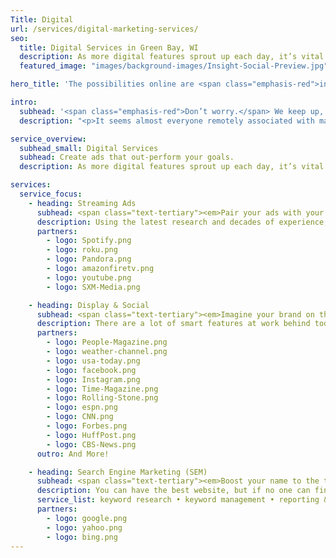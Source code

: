 ```yaml
---
Title: Digital
url: /services/digital-marketing-services/
seo:
  title: Digital Services in Green Bay, WI
  description: As more digital features sprout up each day, it’s vital to have a knowledgeable team to monitor ever-evolving trends and consumer behavior. Learn more about how Insight Creative can help you strategize a digital media plan for you.
  featured_image: "images/background-images/Insight-Social-Preview.jpg"

hero_title: 'The possibilities online are <span class="emphasis-red">infinite.</span>'

intro:
  subhead: '<span class="emphasis-red">Don’t worry.</span> We keep up, so you don’t have to.'
  description: "<p>It seems almost everyone remotely associated with marketing sells some form of digital advertising. Choosing the right path can be intimidating and overwhelming. At Insight, our digital experts not only teach you about the latest options, they also share instant, ongoing and in-depth performance updates while collaborating on creative that complements and contributes to your overall marketing plan.</p>"

service_overview:
  subhead_small: Digital Services
  subhead: Create ads that out-perform your goals.
  description: As more digital features sprout up each day, it’s vital to have a knowledgeable team to monitor ever-evolving trends and consumer behavior. From first impression to purchase, we can help you strategize, learn from the data, then pivot accordingly to close the loop on your customers’ experience with your brand.

services:
  service_focus:
    - heading: Streaming Ads
      subhead: <span class="text-tertiary"><em>Pair your ads with your customers’ favorite content.</em></span>
      description: Using the latest research and decades of experience, our media buyers and creatives work together to build a full-service program that seamlessly places your brand message alongside your audience’s favorite sources of entertainment.
      partners:
        - logo: Spotify.png
        - logo: roku.png
        - logo: Pandora.png
        - logo: amazonfiretv.png
        - logo: youtube.png
        - logo: SXM-Media.png

    - heading: Display & Social
      subhead: <span class="text-tertiary"><em>Imagine your brand on the nation’s top sites.</em></span>
      description: There are a lot of smart features at work behind today’s digital display and social ads. With the ability to target mobile users by location or retarget consumers based on their online behavior in real time, our media specialists know how to leverage the latest technology in your strategic media plan.
      partners:
        - logo: People-Magazine.png
        - logo: weather-channel.png
        - logo: usa-today.png
        - logo: facebook.png
        - logo: Instagram.png
        - logo: Time-Magazine.png
        - logo: Rolling-Stone.png
        - logo: espn.png
        - logo: CNN.png
        - logo: Forbes.png
        - logo: HuffPost.png
        - logo: CBS-News.png
      outro: And More!

    - heading: Search Engine Marketing (SEM)
      subhead: <span class="text-tertiary"><em>Boost your name to the top of search rankings.</em></span>
      description: You can have the best website, but if no one can find it, it may as well not exist. Search engine marketing is essential to any digital marketing plan. Insight’s combined experience in media, copywriting and digital marketing can help your brand climb the ranks of popular search engines.
      service_list: keyword research • keyword management • reporting & analytics • ongoing communication with media representatives
      partners:
        - logo: google.png
        - logo: yahoo.png
        - logo: bing.png
---
```

